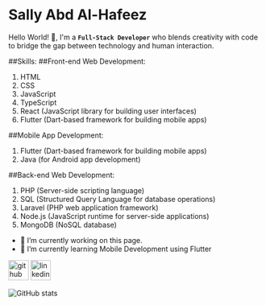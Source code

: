 # Sally Abd Al-Hafeez

Hello World! 👋, 
I'm a **`Full-Stack Developer`** who blends creativity with code to bridge the gap between technology and human interaction.

##Skills: 
##Front-end Web Development:
1. HTML
2. CSS
3. JavaScript
4. TypeScript
5. React (JavaScript library for building user interfaces)
6. Flutter (Dart-based framework for building mobile apps)

##Mobile App Development:
1. Flutter (Dart-based framework for building mobile apps)
2. Java (for Android app development)

##Back-end Web Development:
1. PHP (Server-side scripting language)
2. SQL (Structured Query Language for database operations)
3. Laravel (PHP web application framework)
4. Node.js (JavaScript runtime for server-side applications)
5. MongoDB (NoSQL database)

- 🔭 I’m currently working on this page. 
- 🌱 I’m currently learning Mobile Development using Flutter  


[<img src='https://cdn.jsdelivr.net/npm/simple-icons@3.0.1/icons/github.svg' alt='github' height='40'>](https://github.com/sally-AH)  [<img src='https://cdn.jsdelivr.net/npm/simple-icons@3.0.1/icons/linkedin.svg' alt='linkedin' height='40'>](https://www.linkedin.com/in/sally-abd-alhafeez/)  

![GitHub stats](https://github-readme-stats.vercel.app/api?username=sally-AH&show_icons=true)  

